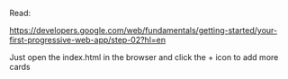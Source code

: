 Read:

https://developers.google.com/web/fundamentals/getting-started/your-first-progressive-web-app/step-02?hl=en


Just open the index.html in the browser and click the + icon to add more cards
